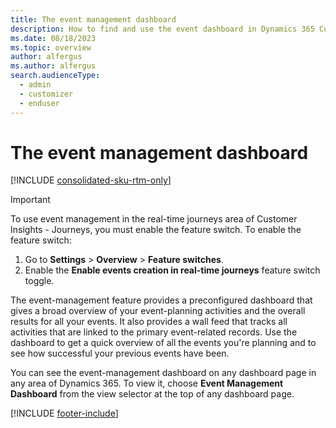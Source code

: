 ```yaml
---
title: The event management dashboard 
description: How to find and use the event dashboard in Dynamics 365 Customer Insights - Journeys.
ms.date: 08/18/2023
ms.topic: overview
author: alfergus
ms.author: alfergus
search.audienceType: 
  - admin
  - customizer
  - enduser
---
```


# The event management dashboard

[!INCLUDE [consolidated-sku-rtm-only](./includes/consolidated-sku-rtm-only.md)]

> [!IMPORTANT]
> To use event management in the real-time journeys area of Customer Insights - Journeys, you must enable the feature switch. To enable the feature switch:
>
> 1. Go to **Settings** > **Overview** > **Feature switches**.
> 1. Enable the **Enable events creation in real-time journeys** feature switch toggle.

The event-management feature provides a preconfigured dashboard that gives a broad overview of your event-planning activities and the overall results for all your events. It also provides a wall feed that tracks all activities that are linked to the primary event-related records. Use the dashboard to get a quick overview of all the events you're planning and to see how successful your previous events have been.

You can see the event-management dashboard on any dashboard page in any area of Dynamics 365. To view it, choose **Event Management Dashboard** from the view selector at the top of any dashboard page.

[!INCLUDE [footer-include](./includes/footer-banner.md)]
